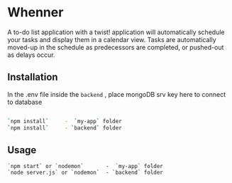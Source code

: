 
# Whenner

A to-do list application with a twist! application will automatically schedule your tasks and display them in a calendar view. Tasks are automatically moved-up in the schedule as predecessors are completed, or pushed-out as delays occur.

## Installation

In the .env file inside the `backend` , place mongoDB srv key here to connect to database

```bash

`npm install`     -  `my-app` folder
`npm install`     - `backend` folder 
```
## Usage

```
`npm start` or `nodemon`       -  `my-app` folder
`node server.js` or `nodemon`  - `backend` folder


```
